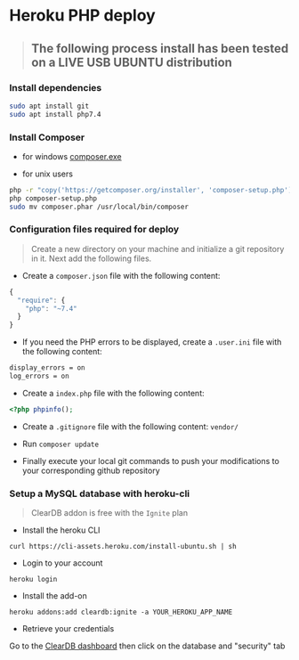 # Heroku PHP deploy

> ## The following process install has been tested on a LIVE USB UBUNTU distribution

### Install dependencies

```sh
sudo apt install git
sudo apt install php7.4
```

### Install Composer

- for windows [composer.exe](https://getcomposer.org/Composer-Setup.exe)

- for unix users

```sh
php -r "copy('https://getcomposer.org/installer', 'composer-setup.php');"
php composer-setup.php
sudo mv composer.phar /usr/local/bin/composer
``` 

### Configuration files required for deploy

> Create a new directory on your machine and initialize a git repository in it. Next add the following files.

- Create a `composer.json` file with the following content:

```js
{
  "require": {
    "php": "~7.4"
  }
}
```

- If you need the PHP errors to be displayed, create a `.user.ini` file with the following content:

```sh
display_errors = on
log_errors = on
```

- Create a `index.php` file with the following content:

```php
<?php phpinfo();
```

- Create a `.gitignore` file with the following content: `vendor/`

- Run `composer update`
- Finally execute your local git commands to push your modifications to your corresponding github repository

### Setup a MySQL database with heroku-cli

>ClearDB addon is free with the `Ignite`  plan

- Install the heroku CLI

`curl https://cli-assets.heroku.com/install-ubuntu.sh | sh`

- Login to your account

`heroku login`

- Install the add-on

`heroku addons:add cleardb:ignite -a YOUR_HEROKU_APP_NAME`

- Retrieve your credentials

Go to the [ClearDB dashboard](https://www.cleardb.com/dashboard) then click on the database and "security" tab
